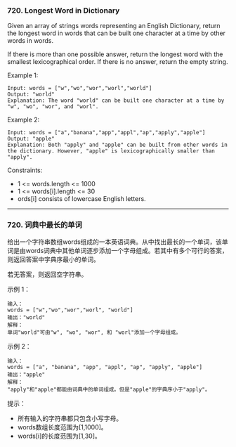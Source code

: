 ### 720. Longest Word in Dictionary
Given an array of strings words representing an English Dictionary, return the longest word in words that can be built one character at a time by other words in words.

If there is more than one possible answer, return the longest word with the smallest lexicographical order. If there is no answer, return the empty string.



Example 1:

	Input: words = ["w","wo","wor","worl","world"]
	Output: "world"
	Explanation: The word "world" can be built one character at a time by "w", "wo", "wor", and "worl".

Example 2:

	Input: words = ["a","banana","app","appl","ap","apply","apple"]
	Output: "apple"
	Explanation: Both "apply" and "apple" can be built from other words in the dictionary. However, "apple" is lexicographically smaller than "apply".



Constraints:

* 1 <= words.length <= 1000
* 1 <= words[i].length <= 30
* ords[i] consists of lowercase English letters.

----
### 720. 词典中最长的单词
给出一个字符串数组words组成的一本英语词典。从中找出最长的一个单词，该单词是由words词典中其他单词逐步添加一个字母组成。若其中有多个可行的答案，则返回答案中字典序最小的单词。

若无答案，则返回空字符串。



示例 1：

	输入：
	words = ["w","wo","wor","worl", "world"]
	输出："world"
	解释：
	单词"world"可由"w", "wo", "wor", 和 "worl"添加一个字母组成。

示例 2：

	输入：
	words = ["a", "banana", "app", "appl", "ap", "apply", "apple"]
	输出："apple"
	解释：
	"apply"和"apple"都能由词典中的单词组成。但是"apple"的字典序小于"apply"。



提示：

* 所有输入的字符串都只包含小写字母。
* words数组长度范围为[1,1000]。
* words[i]的长度范围为[1,30]。

